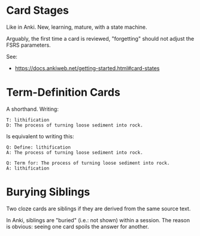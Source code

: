 # Card Stages

Like in Anki. New, learning, mature, with a state machine.

Arguably, the first time a card is reviewed, "forgetting" should not adjust the FSRS parameters.

See:

- <https://docs.ankiweb.net/getting-started.html#card-states>

# Term-Definition Cards

A shorthand. Writing:

```
T: lithification
D: The process of turning loose sediment into rock.
```

Is equivalent to writing this:

```
Q: Define: lithification
A: The process of turning loose sediment into rock.

Q: Term for: The process of turning loose sediment into rock.
A: lithification
```

# Burying Siblings

Two cloze cards are siblings if they are derived from the same source text.

In Anki, siblings are "buried" (i.e.: not shown) within a session. The reason is obvious: seeing one card spoils the answer for another.
